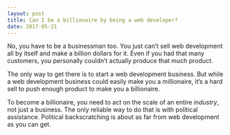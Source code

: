 ```yaml
---
layout: post
title: Can I be a billionaire by being a web developer?
date: 2017-05-21
---
```


<p>No, you have to be a businessman too. You just can’t sell web development all by itself and make a billion dollars for it. Even if you had that many customers, you personally couldn’t actually produce that much product.</p><p>The only way to get there is to start a web development business. But while a web development business could easily make you a millionaire, it’s a hard sell to push enough product to make you a billionaire.</p><p>To become a billionaire, you need to act on the scale of an entire <i>industry</i>, not just a business. The only reliable way to do that is with political assistance. Political backscratching is about as far from web development as you can get.</p>
